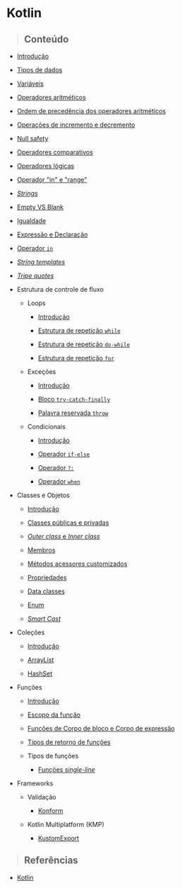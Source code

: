 # Kotlin

> ## **Conteúdo**

- [Introdução](/kotlin/introduction.md)

- [Tipos de dados](/kotlin/data-types.md)

- [Variáveis](/kotlin/variables.md)

- [Operadores aritméticos](/kotlin/operadores-aritmeticos.md)

- [Ordem de precedência dos operadores aritméticos](/kotlin/odem-de-precedencia-operadores-aritmeticos.md)

- [Operações de incremento e decremento](/kotlin/operacoes-incremento-e-decremento.md)

- [Null safety](/kotlin/null-safety.md)

- [Operadores comparativos](/kotlin/operadores-comparativos.md)

- [Operadores lógicas](/kotlin/logical-operators.md)

- [Operador "in" e "range"](/kotlin/ranges-e-progressoes.md)

- [_Strings_](/kotlin/strings.md)

- [Empty VS Blank](/kotlin/empty-vs-blank.md)

- [Igualdade](/kotlin/equality.md)

- [Expressão e Declaração](/kotlin/expression-and-declaration.md)

- [Operador `in`](/kotlin/in.md)

- [_String templates_](/kotlin/string-templates.md)

- [_Tripe quotes_](/kotlin/triple-quotes.md)

- Estrutura de controle de fluxo

  - Loops

    - [Introdução](/kotlin/control-flow-structure/loops/introduction.md)

    - [Estrutura de repetição `while`](/kotlin/control-flow-structure/loops/while.md)

    - [Estrutura de repetição `do-while`](/kotlin/control-flow-structure/loops/do-while.md)

    - [Estrutura de repetição `for`](/kotlin/control-flow-structure/loops/for.md)

  - Exceções

    - [Introdução](/kotlin/control-flow-structure/exceptions/introduction.md)

    - [Bloco `try-catch-finally`](/kotlin/control-flow-structure/exceptions/try-catch-finally.md)

    - [Palavra reservada `throw`](/kotlin/control-flow-structure/exceptions/throw.md)

  - Condicionais

    - [Introdução](/kotlin/control-flow-structure/conditionals/introduction.md)

    - [Operador `if-else`](/kotlin/control-flow-structure/conditionals/if-else.md)

    - [Operador `?:`](/kotlin/control-flow-structure/conditionals/elvis-operator.md)

    - [Operador `when`](/kotlin/control-flow-structure/conditionals/when.md)

- Classes e Objetos

  - [Introdução](/kotlin/classes-and-objects/introduction.md)

  - [Classes públicas e privadas](/kotlin/classes-and-objects/public-and-private-classes.md)

  - [_Outer class_ e _Inner class_](/kotlin/classes-and-objects/outer-class-and-inner-class.md)

  - [Membros](/kotlin/classes-and-objects/class-members.md)

  - [Métodos acessores customizados](/kotlin/classes-and-objects/custom-accessor-methods.md)

  - [Propriedades](/kotlin/classes-and-objects/properties.md)

  - [Data classes](/kotlin/classes-and-objects/data-classes.md)

  - [Enum](/kotlin/classes-and-objects/enum.md)

  - [_Smart Cast_](/kotlin/classes-and-objects/smart-cast.md)

- Coleções

  - [Introdução](/kotlin/collections/introduction.md)

  - [ArrayList](/kotlin/collections/arraylist.md)

  - [HashSet](/kotlin/collections/hashset.md)

- Funções

  - [Introdução](/kotlin/functions/introduction.md)

  - [Escopo da função](/kotlin/functions/function-scope.md)

  - [Funções de Corpo de bloco e Corpo de expressão](/kotlin/functions/block-body-and-expression-body-function.md)

  - [Tipos de retorno de funções](/kotlin/functions/function-return-type.md)

  - Tipos de funções

    - [Funções _single-line_](/kotlin/functions/function-types/single-line-function.md)

- Frameworks

  - Validação

    - [Konform](/kotlin/frameworks/konform.md)

  - Kotlin Multiplatform (KMP)

    - [KustomExport](/kotlin/frameworks/kustom-export.md)

> ## **Referências**

- [Kotlin](/kotlin/references.md)
